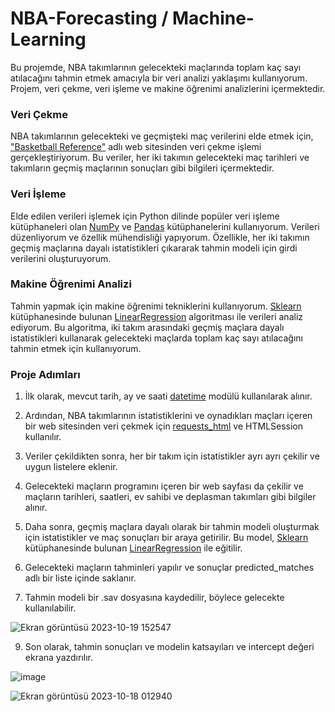 # NBA-Forecasting / Machine-Learning

Bu projemde, NBA takımlarının gelecekteki maçlarında toplam kaç sayı atılacağını tahmin etmek amacıyla bir veri analizi yaklaşımı kullanıyorum. Projem, veri çekme, veri işleme ve makine öğrenimi analizlerini içermektedir.

### Veri Çekme
NBA takımlarının gelecekteki ve geçmişteki maç verilerini elde etmek için, <a href= "basketball-reference.com">"Basketball Reference"</a> adlı web sitesinden veri çekme işlemi gerçekleştiriyorum. Bu veriler, her iki takımın gelecekteki maç tarihleri ve takımların geçmiş maçlarının sonuçları gibi bilgileri içermektedir.

### Veri İşleme
Elde edilen verileri işlemek için Python dilinde popüler veri işleme kütüphaneleri olan <a href="https://numpy.org">NumPy</a> ve <a href="https://pandas.pydata.org">Pandas</a> kütüphanelerini kullanıyorum. Verileri düzenliyorum ve özellik mühendisliği yapıyorum. Özellikle, her iki takımın geçmiş maçlarına dayalı istatistikleri çıkararak tahmin modeli için girdi verilerini oluşturuyorum.

### Makine Öğrenimi Analizi
Tahmin yapmak için makine öğrenimi tekniklerini kullanıyorum. <a href="https://scikit-learn.org">Sklearn</a> kütüphanesinde bulunan <a href="https://scikit-learn.org/stable/modules/generated/sklearn.linear_model.LinearRegression.html">LinearRegression</a> algoritması ile verileri analiz ediyorum. Bu algoritma, iki takım arasındaki geçmiş maçlara dayalı istatistikleri kullanarak gelecekteki maçlarda toplam kaç sayı atılacağını tahmin etmek için kullanıyorum.

### Proje Adımları
1) İlk olarak, mevcut tarih, ay ve saati <a href= "https://docs.python.org/3/library/datetime.html">datetime</a> modülü kullanılarak alınır.

2) Ardından, NBA takımlarının istatistiklerini ve oynadıkları maçları içeren bir web sitesinden veri çekmek için <a href="https://pypi.org/project/requests-html/">requests_html</a> ve HTMLSession kullanılır.

3) Veriler çekildikten sonra, her bir takım için istatistikler ayrı ayrı çekilir ve uygun listelere eklenir.

4) Gelecekteki maçların programını içeren bir web sayfası da çekilir ve maçların tarihleri, saatleri, ev sahibi ve deplasman takımları gibi bilgiler alınır.

5) Daha sonra, geçmiş maçlara dayalı olarak bir tahmin modeli oluşturmak için istatistikler ve maç sonuçları bir araya getirilir. Bu model, <a href="https://scikit-learn.org">Sklearn</a> kütüphanesinde bulunan <a href="https://scikit-learn.org/stable/modules/generated/sklearn.linear_model.LinearRegression.html">LinearRegression</a> ile eğitilir.

6) Gelecekteki maçların tahminleri yapılır ve sonuçlar predicted_matches adlı bir liste içinde saklanır.

7) Tahmin modeli bir .sav dosyasına kaydedilir, böylece gelecekte kullanılabilir.

![Ekran görüntüsü 2023-10-19 152547](https://github.com/KaganMuslu/NBA-Forecasting-Machine-Learning/assets/71410113/1ca66644-7904-48a7-9452-9c67ec928c6c)


9) Son olarak, tahmin sonuçları ve modelin katsayıları ve intercept değeri ekrana yazdırılır.

![image](https://github.com/KaganMuslu/NBA-Forecasting-Machine-Learning/assets/71410113/bd481cbb-dc92-4c0f-87cd-1c5a93854fb9)


![Ekran görüntüsü 2023-10-18 012940](https://github.com/KaganMuslu/NBA-Forecasting-Machine-Learning/assets/71410113/4195245c-4a3e-48de-8e64-286e3c8f7525)

